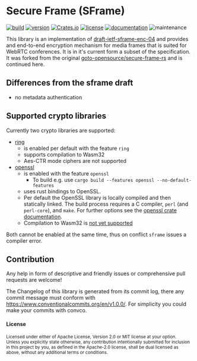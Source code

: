 # Secure Frame (SFrame)

[![build](https://img.shields.io/github/actions/workflow/status/TobTheRock/sframe-rs/ci_cd.yml?branch=main)](https://github.com/TobTheRock/sframe-rs/actions?query=workflow%3A"Continuous+Integration")
[![version](https://img.shields.io/crates/v/sframe)](https://crates.io/crates/sframe/)
[![Crates.io](https://img.shields.io/crates/d/sframe)](https://crates.io/crates/sframe)
[![license](https://img.shields.io/crates/l/sframe.svg?style=flat)](https://crates.io/crates/sframe/)
[![documentation](https://img.shields.io/badge/docs-latest-blue.svg)](https://docs.rs/sframe/)
![maintenance](https://img.shields.io/maintenance/yes/2024)

This library is an implementation of [draft-ietf-sframe-enc-04](https://datatracker.ietf.org/doc/html/draft-ietf-sframe-enc-04) and provides and end-to-end encryption mechanism for media frames that is suited for WebRTC conferences.
It is in it's current form a subset of the specification.
It was forked from the original [goto-opensource/secure-frame-rs](https://github.com/goto-opensource/secure-frame-rs) and is continued here.

## Differences from the sframe draft

- no metadata authentication

## Supported crypto libraries

Currently two crypto libraries are supported:

- [ring](https://crates.io/crates/ring)
  - is enabled per default with the feature `ring`
  - supports compilation to Wasm32
  - Aes-CTR mode ciphers are not supported
- [openssl](https://crates.io/crates/openssl)
  - is enabled with the feature `openssl`
    - To build e.g. use `cargo build --features openssl --no-default-features`
  - uses rust bindings to OpenSSL.
  - Per default the OpenSSL library is locally compiled and then statically linked. The build process requires a C compiler, `perl` (and `perl-core`), and `make`. For further options see the [openssl crate documentation](https://docs.rs/openssl/0.10.55/openssl/).
  - Compilation to Wasm32 is [not yet supported](https://github.com/sfackler/rust-openssl/issues/1016)

Both cannot be enabled at the same time, thus on conflict `sframe` issues a compiler error.

## Contribution

Any help in form of descriptive and friendly issues or comprehensive pull requests are welcome!

The Changelog of this library is generated from its commit log, there any commit message must conform with https://www.conventionalcommits.org/en/v1.0.0/. For simplicity you could make your commits with convco.

#### License

<sup>
Licensed under either of Apache License, Version 2.0 or MIT license at your option.
</sup>

<br>

<sub>
Unless you explicitly state otherwise, any contribution intentionally submitted for inclusion in this project by you, as defined in the Apache-2.0 license, shall be dual licensed as above, without any additional terms or conditions.
</sub>
